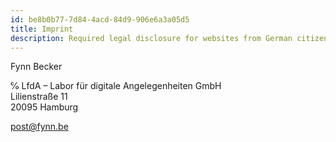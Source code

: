 ```yaml
---
id: be8b0b77-7d84-4acd-84d9-906e6a3a05d5
title: Imprint
description: Required legal disclosure for websites from German citizens.
---
```


Fynn Becker

℅ LfdA – Labor für digitale Angelegenheiten GmbH  
Lilienstraße 11  
20095 Hamburg

[post@fynn.be](mailto:post@fynn.be)

